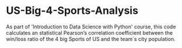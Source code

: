 # US-Big-4-Sports-Analysis
As part of 'Introduction to Data Science with Python' course, this code calculates an statistical Pearson’s correlation coefficient between the win/loss ratio of the 4 big Sports of US and the team´s city population.

